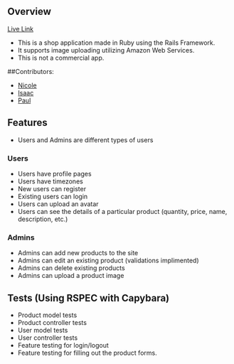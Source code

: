 ## Overview

[Live Link](http://rails-online-shop-paul-nicole.herokuapp.com/products)

* This is a shop application made in Ruby using the Rails Framework.
* It supports image uploading utilizing Amazon Web Services.
* This is not a commercial app.

##Contributors:

* [Nicole](http://github.com/themcny)
* [Isaac](https://github.com/isaachlee)
* [Paul](http://github.com/gastongouron)

## Features

* Users and Admins are different types of users

### Users 
* Users have profile pages
* Users have timezones
* New users can register
* Existing users can login
* Users can upload an avatar
* Users can see the details of a particular product (quantity, price, name, description, etc.)
 
### Admins
* Admins can add new products to the site
* Admins can edit an existing product (validations implimented)
* Admins can delete existing products
* Admins can upload a product image

## Tests (Using RSPEC with Capybara)

* Product model tests
* Product controller tests
* User model tests
* User controller tests
* Feature testing for login/logout
* Feature testing for filling out the product forms.

